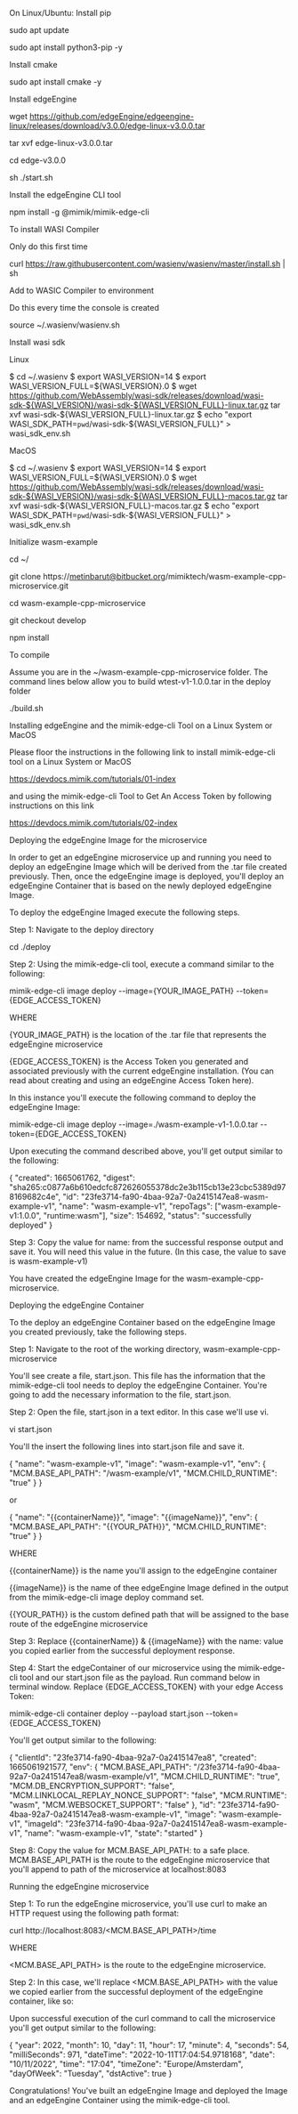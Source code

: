 On Linux/Ubuntu: Install pip

sudo apt update

sudo apt install python3-pip -y

Install cmake

sudo apt install cmake -y

Install edgeEngine

wget https://github.com/edgeEngine/edgeengine-linux/releases/download/v3.0.0/edge-linux-v3.0.0.tar

tar xvf edge-linux-v3.0.0.tar

cd edge-v3.0.0

sh ./start.sh

Install the edgeEngine CLI tool

npm install -g @mimik/mimik-edge-cli

To install WASI Compiler

Only do this first time

curl https://raw.githubusercontent.com/wasienv/wasienv/master/install.sh | sh

Add to WASIC Compiler to environment

Do this every time the console is created

source ~/.wasienv/wasienv.sh



Install wasi sdk

Linux

$ cd ~/.wasienv
$ export WASI_VERSION=14
$ export WASI_VERSION_FULL=${WASI_VERSION}.0
$ wget https://github.com/WebAssembly/wasi-sdk/releases/download/wasi-sdk-${WASI_VERSION}/wasi-sdk-${WASI_VERSION_FULL}-linux.tar.gz
tar xvf wasi-sdk-${WASI_VERSION_FULL}-linux.tar.gz
$ echo "export WASI_SDK_PATH=`pwd`/wasi-sdk-${WASI_VERSION_FULL}" > wasi_sdk_env.sh

MacOS

$ cd ~/.wasienv
$ export WASI_VERSION=14
$ export WASI_VERSION_FULL=${WASI_VERSION}.0
$ wget <https://github.com/WebAssembly/wasi-sdk/releases/download/wasi-sdk-${WASI_VERSION}/wasi-sdk-${WASI_VERSION_FULL}-macos.tar.gz>
tar xvf wasi-sdk-${WASI_VERSION_FULL}-macos.tar.gz
$ echo "export WASI_SDK_PATH=`pwd`/wasi-sdk-${WASI_VERSION_FULL}" > wasi_sdk_env.sh

Initialize wasm-example

cd ~/

git clone https://metinbarut@bitbucket.org/mimiktech/wasm-example-cpp-microservice.git

cd wasm-example-cpp-microservice

git checkout develop

npm install

To compile

Assume you are in the ~/wasm-example-cpp-microservice folder.
The command lines below allow you to build wtest-v1-1.0.0.tar in the deploy folder

./build.sh

Installing edgeEngine and the mimik-edge-cli Tool on a Linux System or MacOS

Please floor the instructions in the following link to install mimik-edge-cli tool on a Linux System or MacOS

https://devdocs.mimik.com/tutorials/01-index 

and using the mimik-edge-cli Tool to Get An Access Token by following instructions on this link 

https://devdocs.mimik.com/tutorials/02-index 

Deploying the edgeEngine Image for the microservice

In order to get an edgeEngine microservice up and running you need to deploy an edgeEngine Image which will be derived from the .tar file created previously. Then, once the edgeEngine image is deployed, you'll deploy an edgeEngine Container that is based on the newly deployed edgeEngine Image.

To deploy the edgeEngine Imaged execute the following steps.

Step 1: Navigate to the deploy directory

cd ./deploy

Step 2: Using the mimik-edge-cli tool, execute a command similar to the following:

mimik-edge-cli image deploy --image={YOUR_IMAGE_PATH} --token={EDGE_ACCESS_TOKEN}

WHERE

{YOUR_IMAGE_PATH} is the location of the .tar file that represents the edgeEngine microservice

{EDGE_ACCESS_TOKEN} is the Access Token you generated and associated previously with the current edgeEngine installation. (You can read about creating and using an edgeEngine Access Token here).

In this instance you'll execute the following command to deploy the edgeEngine Image:

 mimik-edge-cli image deploy --image=./wasm-example-v1-1.0.0.tar --token={EDGE_ACCESS_TOKEN}

Upon executing the command described above, you'll get output similar to the following:

{
  "created": 1665061762,
  "digest": "sha265:c0877a6b610edcfc872626055378dc2e3b115cb13e23cbc5389d978169682c4e",
  "id": "23fe3714-fa90-4baa-92a7-0a2415147ea8-wasm-example-v1",
  "name": "wasm-example-v1",
  "repoTags": ["wasm-example-v1:1.0.0", "runtime:wasm"],
  "size": 154692,
  "status": "successfully deployed"
}

Step 3: Copy the value for name: from the successful response output and save it. You will need this value in the future. (In this case, the value to save is wasm-example-v1)

You have created the edgeEngine Image for the wasm-example-cpp-microservice.

Deploying the edgeEngine Container

To the deploy an edgeEngine Container based on the edgeEngine Image you created previously, take the following steps.

Step 1: Navigate to the root of the working directory, wasm-example-cpp-microservice

You'll see create a file, start.json. This file has the information that the mimik-edge-cli tool needs to deploy the edgeEngine Container. You're going to add the necessary information to the file, start.json.

Step 2: Open the file, start.json in a text editor. In this case we'll use vi.

vi start.json

You'll the insert the following lines into start.json file and save it.

{
    "name": "wasm-example-v1",
    "image": "wasm-example-v1",
    "env": {
      "MCM.BASE_API_PATH": "/wasm-example/v1",
      "MCM.CHILD_RUNTIME": "true"
    }
}

or

{
    "name": "{{containerName}}",
    "image": "{{imageName}}",
    "env": {
      "MCM.BASE_API_PATH": "{{YOUR_PATH}}",
      "MCM.CHILD_RUNTIME": "true"
    }
}



WHERE

{{containerName}} is the name you'll assign to the edgeEngine container

{{imageName}} is the name of thee edgeEngine Image defined in the output from the mimik-edge-cli image deploy command set.

{{YOUR_PATH}} is the custom defined path that will be assigned to the base route of the edgeEngine microservice

Step 3: Replace {{containerName}} & {{imageName}} with the name: value you copied earlier from the successful deployment response.

Step 4: Start the edgeContainer of our microservice using the mimik-edge-cli tool and our start.json file as the payload. Run command below in terminal window. Replace {EDGE_ACCESS_TOKEN} with your edge Access Token:

 mimik-edge-cli container deploy --payload start.json --token={EDGE_ACCESS_TOKEN}

You'll get output similar to the following:

{
  "clientId": "23fe3714-fa90-4baa-92a7-0a2415147ea8",
  "created": 1665061921577,
  "env": {
    "MCM.BASE_API_PATH": "/23fe3714-fa90-4baa-92a7-0a2415147ea8/wasm-example/v1",
    "MCM.CHILD_RUNTIME": "true",
    "MCM.DB_ENCRYPTION_SUPPORT": "false",
    "MCM.LINKLOCAL_REPLAY_NONCE_SUPPORT": "false",
    "MCM.RUNTIME": "wasm",
    "MCM.WEBSOCKET_SUPPORT": "false"
  },
  "id": "23fe3714-fa90-4baa-92a7-0a2415147ea8-wasm-example-v1",
  "image": "wasm-example-v1",
  "imageId": "23fe3714-fa90-4baa-92a7-0a2415147ea8-wasm-example-v1",
  "name": "wasm-example-v1",
  "state": "started"
}

Step 8: Copy the value for MCM.BASE_API_PATH: to a safe place. MCM.BASE_API_PATH is the route to the edgeEngine microservice that you'll append to path of the microservice at localhost:8083

Running the edgeEngine microservice

Step 1: To run the edgeEngine microservice, you'll use curl to make an HTTP request using the following path format:

 curl http://localhost:8083/<MCM.BASE_API_PATH>/time

WHERE

<MCM.BASE_API_PATH> is the route to the edgeEngine microservice.

Step 2: In this case, we'll replace <MCM.BASE_API_PATH> with the value we copied earlier from the successful deployment of the edgeEngine container, like so:

Upon successful execution of the curl command to call the microservice you'll get output similar to the following:

{
  "year": 2022,
  "month": 10,
  "day": 11,
  "hour": 17,
  "minute": 4,
  "seconds": 54,
  "milliSeconds": 971,
  "dateTime": "2022-10-11T17:04:54.9718168",
  "date": "10/11/2022",
  "time": "17:04",
  "timeZone": "Europe/Amsterdam",
  "dayOfWeek": "Tuesday",
  "dstActive": true
}

Congratulations! You've built an edgeEngine  Image and deployed the Image and an edgeEngine Container using the mimik-edge-cli tool.